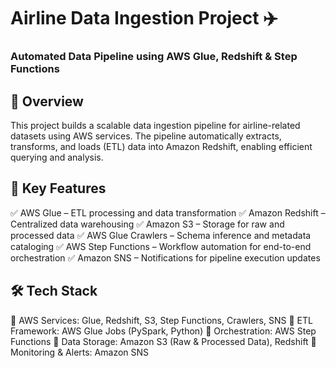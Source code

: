# Airline Data Ingestion Project ✈️
### Automated Data Pipeline using AWS Glue, Redshift & Step Functions
## 📌 Overview
This project builds a scalable data ingestion pipeline for airline-related datasets using AWS services. The pipeline automatically extracts, transforms, and loads (ETL) data into Amazon Redshift, enabling efficient querying and analysis.

## 🚀 Key Features
✅ AWS Glue – ETL processing and data transformation
✅ Amazon Redshift – Centralized data warehousing
✅ Amazon S3 – Storage for raw and processed data
✅ AWS Glue Crawlers – Schema inference and metadata cataloging
✅ AWS Step Functions – Workflow automation for end-to-end orchestration
✅ Amazon SNS – Notifications for pipeline execution updates

## 🛠️ Tech Stack
🔹 AWS Services: Glue, Redshift, S3, Step Functions, Crawlers, SNS
🔹 ETL Framework: AWS Glue Jobs (PySpark, Python)
🔹 Orchestration: AWS Step Functions
🔹 Data Storage: Amazon S3 (Raw & Processed Data), Redshift
🔹 Monitoring & Alerts: Amazon SNS
